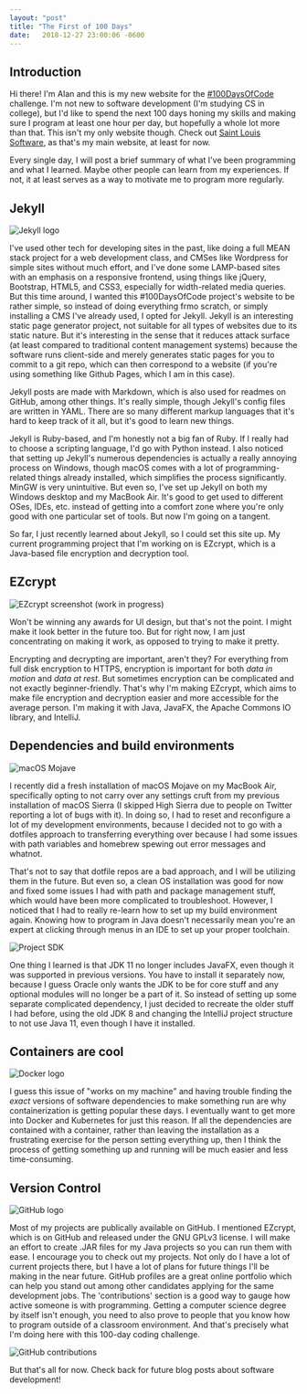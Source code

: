 ```yaml
---
layout: "post"
title: "The First of 100 Days"
date:   2018-12-27 23:00:06 -0600
---
```


## Introduction

Hi there! I'm Alan and this is my new website for the [#100DaysOfCode](https://www.100daysofcode.com/) challenge. I'm not new to software development (I'm studying CS in college), but I'd like to spend the next 100 days honing my skills and making sure I program at least one hour per day, but hopefully a whole lot more than that. This isn't my only website though. Check out [Saint Louis Software](https://saintlouissoftware.com), as that's my main website, at least for now.

Every single day, I will post a brief summary of what I've been programming and what I learned. Maybe other people can learn from my experiences. If not, it at least serves as a way to motivate me to program more regularly.

## Jekyll

![Jekyll logo](/assets/jekyll.png)

I've used other tech for developing sites in the past, like doing a full MEAN stack project for a web development class, and CMSes like Wordpress for simple sites without much effort, and I've done some LAMP-based sites with an emphasis on a responsive frontend, using things like jQuery, Bootstrap, HTML5, and CSS3, especially for width-related media queries. But this time around, I wanted this #100DaysOfCode project's website to be rather simple, so instead of doing everything frmo scratch, or simply installing a CMS I've already used, I opted for Jekyll. Jekyll is an interesting static page generator project, not suitable for all types of websites due to its static nature. But it's interesting in the sense that it reduces attack surface (at least compared to traditional content management systems) because the software runs client-side and merely generates static pages for you to commit to a git repo, which can then correspond to a website (if you're using something like Github Pages, which I am in this case). 

Jekyll posts are made with Markdown, which is also used for readmes on GitHub, among other things. It's really simple, though Jekyll's config files are written in YAML. There are so many different markup languages that it's hard to keep track of it all, but it's good to learn new things.

Jekyll is Ruby-based, and I'm honestly not a big fan of Ruby. If I really had to choose a scripting language, I'd go with Python instead. I also noticed that setting up Jekyll's numerous dependencies is actually a really annoying process on Windows, though macOS comes with a lot of programming-related things already installed, which simplifies the process significantly. MinGW is very unintuitive. But even so, I've set up Jekyll on both my Windows desktop and my MacBook Air. It's good to get used to different OSes, IDEs, etc. instead of getting into a comfort zone where you're only good with one particular set of tools. But now I'm going on a tangent.

So far, I just recently learned about Jekyll, so I could set this site up. My current programming project that I'm working on is EZcrypt, which is a Java-based file encryption and decryption tool. 

## EZcrypt

![EZcrypt screenshot (work in progress)](/assets/ezcrypt.png)

Won't be winning any awards for UI design, but that's not the point. I might make it look better in the future too. But for right now, I am just concentrating on making it work, as opposed to trying to make it pretty.

Encrypting and decrypting are important, aren't they? For everything from full disk encryption to HTTPS, encryption is important for both *data in motion* and *data at rest*. But sometimes encryption can be complicated and not exactly beginner-friendly. That's why I'm making EZcrypt, which aims to make file encryption and decryption easier and more accessible for the average person. I'm making it with Java, JavaFX, the Apache Commons IO library, and IntelliJ. 

## Dependencies and build environments

![macOS Mojave](/assets/macosmojave.png)

I recently did a fresh installation of macOS Mojave on my MacBook Air, specifically opting to not carry over any settings cruft from my previous installation of macOS Sierra (I skipped High Sierra due to people on Twitter reporting a lot of bugs with it). In doing so, I had to reset and reconfigure a lot of my development environments, because I decided not to go with a dotfiles approach to transferring everything over because I had some issues with path variables and homebrew spewing out error messages and whatnot. 

That's not to say that dotfile repos are a bad approach, and I will be utilizing them in the future. But even so, a clean OS installation was good for now and fixed some issues I had with path and package management stuff, which would have been more complicated to troubleshoot. However, I noticed that I had to really re-learn how to set up my build environment again. Knowing how to program in Java doesn't necessarily mean you're an expert at clicking through menus in an IDE to set up your proper toolchain.

![Project SDK](/assets/projectsdk.png)

One thing I learned is that JDK 11 no longer includes JavaFX, even though it was supported in previous versions. You have to install it separately now, because I guess Oracle only wants the JDK to be for core stuff and any optional modules will no longer be a part of it. So instead of setting up some separate complicated dependency, I just decided to recreate the older stuff I had before, using the old JDK 8 and changing the IntelliJ project structure to not use Java 11, even though I have it installed. 

## Containers are cool

![Docker logo](/assets/docker.png)

I guess this issue of "works on my machine" and having trouble finding the *exact* versions of software dependencies to make something run are why containerization is getting popular these days. I eventually want to get more into Docker and Kubernetes for just this reason. If all the dependencies are contained with a container, rather than leaving the installation as a frustrating exercise for the person setting everything up, then I think the process of getting something up and running will be much easier and less time-consuming.

## Version Control

![GitHub logo](/assets/github.png)

Most of my projects are publically available on GitHub. I mentioned EZcrypt, which is on GitHub and released under the GNU GPLv3 license. I will make an effort to create .JAR files for my Java projects so you can run them with ease. I encourage you to check out my projects. Not only do I have a lot of current projects there, but I have a lot of plans for future things I'll be making in the near future. GitHub profiles are a great online portfolio which can help you stand out among other candidates applying for the same development jobs. The 'contributions' section is a good way to gauge how active someone is with programming. Getting a computer science degree by itself isn't enough, you need to also prove to people that you know how to program outside of a classroom environment. And that's precisely what I'm doing here with this 100-day coding challenge.

![GitHub contributions](/assets/github_contributions.png)

But that's all for now. Check back for future blog posts about software development!